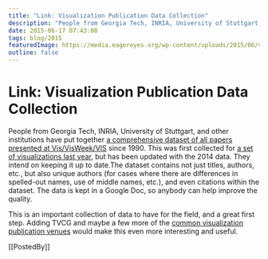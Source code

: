 ```yaml
---
title: "Link: Visualization Publication Data Collection"
description: "People from Georgia Tech, INRIA, University of Stuttgart, and other institutions have put together a comprehensive dataset of all papers presented at Vis/VisWeek/VIS since 1990. This was first collected for a set of visualizations last year, but has been updated with the 2014 data. They intend on keeping it up to date."
date: 2015-06-17 07:43:08
tags: blog/2015
featuredImage: https://media.eagereyes.org/wp-content/uploads/2015/06/vispubdata.jpg
outline: false
---
```


# Link: Visualization Publication Data Collection

People from Georgia Tech, INRIA, University of Stuttgart, and other institutions have put together <a href="http://www.vispubdata.org/site/vispubdata/">a comprehensive dataset of all papers presented at Vis/VisWeek/VIS</a> since 1990. This was first collected for <a href="http://www.cc.gatech.edu/gvu/ii/citevis/VIS25/">a set of visualizations last year</a>, but has been updated with the 2014 data. They intend on keeping it up to date.The dataset contains not just titles, authors, etc., but also unique authors (for cases where there are differences in spelled-out names, use of middle names, etc.), and even citations within the dataset. The data is kept in a Google Doc, so anybody can help improve the quality.

This is an important collection of data to have for the field, and a great first step. Adding TVCG and maybe a few more of the <a href="/blog/2013/a-guide-to-the-quality-of-different-visualization-venues">common visualization publication venues</a> would make this even more interesting and useful.

[[PostedBy]]

